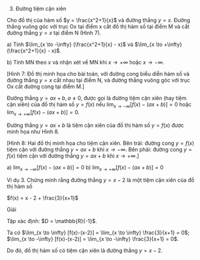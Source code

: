 3. Đường tiệm cận xiên

Cho đồ thị của hàm số $y = \frac{x^2+1}{x}$ và đường thẳng $y = x$.
Đường thẳng vuông góc với trục Ox tại điểm x cắt đồ thị
hàm số tại điểm M và cắt đường thẳng $y = x$ tại điểm N
(Hình 7).

a) Tính $\lim_{x \to -\infty} (\frac{x^2+1}{x} - x)$ và $\lim_{x \to +\infty} (\frac{x^2+1}{x} - x)$.

b) Tính MN theo x và nhận xét về MN khi $x \to +\infty$
hoặc $x \to -\infty$.

[Hình 7: Đồ thị minh họa cho bài toán, với đường cong biểu diễn hàm số và đường thẳng $y=x$ cắt nhau tại điểm N, và đường thẳng vuông góc với trục Ox cắt đường cong tại điểm M.]

Đường thẳng $y = ax + b, a \neq 0$, được gọi là đường tiệm cận xiên (hay tiệm cận xiên)
của đồ thị hàm số $y = f(x)$ nếu $\lim_{x \to -\infty} [f(x) - (ax + b)] = 0$ hoặc $\lim_{x \to +\infty} [f(x) - (ax + b)] = 0$.

Đường thẳng $y = ax + b$ là tiệm cận xiên của đồ thị hàm số $y = f(x)$ được minh họa
như Hình 8.

[Hình 8: Hai đồ thị minh họa cho tiệm cận xiên. Bên trái: đường cong $y = f(x)$ tiệm cận với đường thẳng $y = ax + b$ khi $x \to -\infty$. Bên phải: đường cong $y = f(x)$ tiệm cận với đường thẳng $y = ax + b$ khi $x \to +\infty$.]

a) $\lim_{x \to -\infty} [f(x) - (ax + b)] = 0$
b) $\lim_{x \to +\infty} [f(x) - (ax + b)] = 0$

Ví dụ 3. Chứng minh rằng đường thẳng $y = x - 2$ là một tiệm cận xiên của đồ thị hàm số

$f(x) = x - 2 + \frac{3}{x+1}$

Giải

Tập xác định: $D = \mathbb{R}\{-1}$.

Ta có $\lim_{x \to \infty} [f(x)-(x-2)] = \lim_{x \to \infty} \frac{3}{x+1} = 0$; $\lim_{x \to -\infty} [f(x)-(x-2)] = \lim_{x \to -\infty} \frac{3}{x+1} = 0$.

Do đó, đồ thị hàm số có tiệm cận xiên là đường thẳng $y = x - 2$.